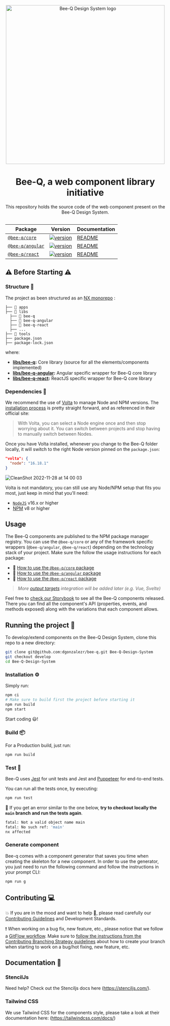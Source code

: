 <p align="center">
  <img
    width="500"
    src="https://user-images.githubusercontent.com/328492/189278210-da3353de-6ea2-4c97-9be3-b02ac6dd5997.jpg"
    alt="Bee-Q Design System logo"
  />
</p>

<h1 align="center">Bee-Q, a web component library initiative</h1>

<p align="center">This repository holds the source code of the web component present on the Bee-Q Design System.</p>

<p align="center">
  <a aria-label="license" href="./LICENSE">
    <img src="https://img.shields.io/badge/license-Apache%202.0-green" alt="">
  </a>
</p>

<div align="center">

| Package                                                          | Version                                                                                                            | Documentation                            |
| ---------------------------------------------------------------- | ------------------------------------------------------------------------------------------------------------------ | ---------------------------------------- |
| [`@bee-q/core`](https://www.npmjs.com/package/@bee-q/core)       | [![version](https://img.shields.io/npm/v/@bee-q/core/latest.svg)](https://www.npmjs.com/package/@bee-q/core)       | [README](./libs/bee-q/README.md)         |
| [`@bee-q/angular`](https://www.npmjs.com/package/@bee-q/angular) | [![version](https://img.shields.io/npm/v/@bee-q/angular/latest.svg)](https://www.npmjs.com/package/@bee-q/angular) | [README](./libs/bee-q-angular/README.md) |
| [`@bee-q/react`](https://www.npmjs.com/package/@bee-q/react)     | [![version](https://img.shields.io/npm/v/@bee-q/react/latest.svg)](https://www.npmjs.com/package/@bee-q/react)     | [README](./libs/bee-q-react/README.md)   |

</div>

## ⚠️ Before Starting ⚠️

### Structure 🧩

The project as been structured as an [NX monorepo](https://nx.dev) :

```
├── 📁 apps
├── 📁 libs
  ├── 📁 bee-q
  ├── 📁 bee-q-angular
  ├── 📁 bee-q-react
  ├── ...
├── 📁 tools
├── package.json
├── package-lock.json
```

where:

- **[libs/bee-q](./libs/bee-q/):** Core library (source for all the elements/components implemented)
- **[libs/bee-q-angular](./libs/bee-q-angular):** Angular specific wrapper for Bee-Q core library
- **[libs/bee-q-react](./libs/bee-q-react):** ReactJS specific wrapper for Bee-Q core library

### Dependencies 📡

We recommend the use of [Volta](https://volta.sh/) to manage Node and NPM versions. The [installation process](https://docs.volta.sh/guide/getting-started) is pretty straight forward, and as referenced in their official site:

> With Volta, you can select a Node engine once and then stop worrying about it. You can switch between projects and stop having to manually switch between Nodes.

Once you have Volta installed, whenever you change to the Bee-Q folder locally, it will switch to the right Node version pinned on the `package.json`:

```json
"volta": {
  "node": "16.18.1"
}
```
![CleanShot 2022-11-28 at 14 00 03](https://user-images.githubusercontent.com/328492/204272857-ef3b0b43-82d2-4631-92ef-b496c3bc197e.gif)

Volta is not mandatory, you can still use any Node/NPM setup that fits you most, just keep in mind that you'll need:
- [`NodeJS`](https://nodejs.org/en/download/) v16.x or higher
- [NPM](https://nodejs.org/en/knowledge/getting-started/npm/what-is-npm/) v8 or higher

## Usage

The Bee-Q components are published to the NPM package manager registry. You can use the `@bee-q/core` or any of the framework specific wrappers (`@bee-q/angular`, `@bee-q/react`) depending on the technology stack of your project. Make sure the follow the usage instructions for each package:

- 📘 [How to use the `@bee-q/core` package](libs/bee-q/README.md)
- 📗 [How to use the `@bee-q/angular` package](libs/bee-q-angular/README.md)
- 📕 [How to use the `@bee-q/react` package](libs/bee-q-react/README.md)

> _More [output targets](https://stenciljs.com/docs/overview) integration will be added later (e.g. Vue, Svelte)_

Feel free to [check our Storybook](https://develop--631f6f60ace2c23753595513.chromatic.com/) to see all the Bee-Q components released. There you can find all the component's API (properties, events, and methods exposed) along with the variations that each component allows.

## Running the project 🏃‍

To develop/extend components on the Bee-Q Design System, clone this repo to a new directory:

```bash
git clone git@github.com:dgonzalezr/bee-q.git Bee-Q-Design-System
git checkout develop
cd Bee-Q-Design-System
```

### Installation ⚙️

Simply run:

```bash
npm ci
# Make sure to build first the project before starting it
npm run build
npm start
```

Start coding 😃!

### Build 📦

For a Production build, just run:

```bash
npm run build
```

### Test 🧪

Bee-Q uses [Jest](https://jestjs.io/) for unit tests and Jest and [Puppeteer](https://pptr.dev/) for end-to-end tests.

You can run all the tests once, by executing:

```bash
npm run test
```

🚨 If you get an error similar to the one below, **try to checkout locally the `main` branch and run the tests again**.

```bash
fatal: Not a valid object name main
fatal: No such ref: 'main'
nx affected
```

### Generate component

Bee-q comes with a component generator that saves you time when creating the skeleton for a new component. In order to use the generator, you just need to run the following command and follow the instructions in your prompt CLI:

```bash
npm run g
```

## Contributing 💻

💥 If you are in the mood and want to help 🙂, please read carefully our [Contributing Guidelines](./CONTRIBUTING.md) and Development Standards.

❗️ When working on a bug fix, new feature, etc., please notice that we follow a [GitFlow workflow](https://www.atlassian.com/git/tutorials/comparing-workflows/gitflow-workflow). Make sure to [follow the instructions from the Contributing Branching Strategy guidelines](./CONTRIBUTING.md#branching-strategy) about how to create your branch when starting to work on a bug/hot fixing, new feature, etc.

## Documentation 📖

### StencilJs

Need help? Check out the Stenciljs docs here (https://stenciljs.com/).

### Tailwind CSS

We use Tailwind CSS for the components style, please take a look at their documentation here: (https://tailwindcss.com/docs/)
